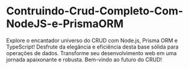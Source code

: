 # Contruindo-Crud-Completo-Com-NodeJS-e-PrismaORM
Explore o encantador universo do CRUD com Node.js, Prisma ORM e TypeScript! Desfrute da elegância e eficiência desta base sólida para operações de dados. Transforme seu desenvolvimento web em uma jornada apaixonante e robusta. Bem-vindo ao futuro do CRUD!
